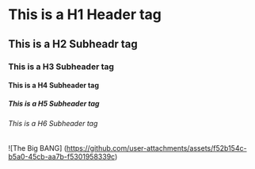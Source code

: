 # This is a H1 Header tag
## This is a H2 Subheadr tag
### This is a H3 Subheader tag
#### This is a H4 Subheader tag
##### This is a H5 Subheader tag
###### This is a H6 Subheader tag

![The Big BANG] (https://github.com/user-attachments/assets/f52b154c-b5a0-45cb-aa7b-f5301958339c)
